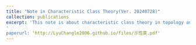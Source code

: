 ```yaml
---
title: "Note in Characteristic Class Theory(Ver. 20240728)"
collection: publications
excerpt: 'This note is about characteristic class theory in topology and differential geometry. It basically covers Milnor's book and I consulted Kobayashi's book on complex vector bundle, Bott Tu's Differential Forms in Algebraic Topology and Zhang Weiping's book on index theorem for the differential geometry part.
'
paperurl: 'http://LyuChangle2006.github.io/files/示性类.pdf'
---
```

